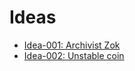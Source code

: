 # Ideas

- [Idea-001: Archivist Zok](./Idea-001_archivist-zok.md)
- [Idea-002: Unstable coin](./Idea-002_unstable-coin.md)
